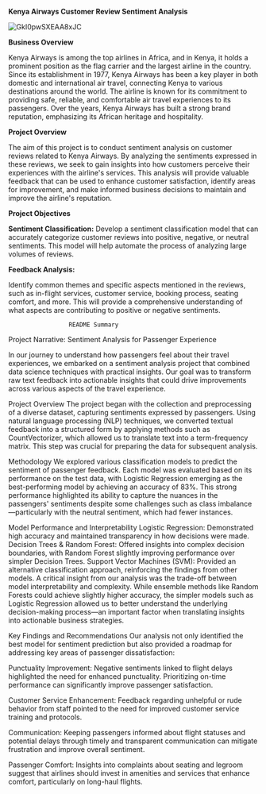 **Kenya Airways Customer Review Sentiment Analysis**

![GkI0pwSXEAA8xJC](https://github.com/user-attachments/assets/1369c6ce-a1cc-407b-8bcb-a5022369a25b)


**Business Overview**

Kenya Airways is among the top airlines in Africa, and in Kenya, it holds a prominent position as the flag carrier and the largest airline in the country. Since its establishment in 1977, Kenya Airways has been a key player in both domestic and international air travel, connecting Kenya to various destinations around the world. The airline is known for its commitment to providing safe, reliable, and comfortable air travel experiences to its passengers. Over the years, Kenya Airways has built a strong brand reputation, emphasizing its African heritage and hospitality.

**Project Overview**

The aim of this project is to conduct sentiment analysis on customer reviews related to Kenya Airways. By analyzing the sentiments expressed in these reviews, we seek to gain insights into how customers perceive their experiences with the airline's services. This analysis will provide valuable feedback that can be used to enhance customer satisfaction, identify areas for improvement, and make informed business decisions to maintain and improve the airline's reputation.

**Project Objectives**


**Sentiment Classification:** Develop a sentiment classification model that can accurately categorize customer reviews into positive, negative, or neutral sentiments. This model will help automate the process of analyzing large volumes of reviews.

****Feedback Analysis:****

Identify common themes and specific aspects mentioned in the reviews, such as in-flight services, customer service, booking process, seating comfort, and more. This will provide a comprehensive understanding of what aspects are contributing to positive or negative sentiments.

                     README Summary



Project Narrative: Sentiment Analysis for Passenger Experience


In our journey to understand how passengers feel about their travel experiences, we embarked on a sentiment analysis project that combined data science techniques with practical insights. Our goal was to transform raw text feedback into actionable insights that could drive improvements across various aspects of the travel experience.

Project Overview
The project began with the collection and preprocessing of a diverse dataset, capturing sentiments expressed by passengers. Using natural language processing (NLP) techniques, we converted textual feedback into a structured form by applying methods such as CountVectorizer, which allowed us to translate text into a term-frequency matrix. This step was crucial for preparing the data for subsequent analysis.

Methodology
We explored various classification models to predict the sentiment of passenger feedback. Each model was evaluated based on its performance on the test data, with Logistic Regression emerging as the best-performing model by achieving an accuracy of 83%. This strong performance highlighted its ability to capture the nuances in the passengers' sentiments despite some challenges such as class imbalance—particularly with the neutral sentiment, which had fewer instances.

Model Performance and Interpretability
Logistic Regression: Demonstrated high accuracy and maintained transparency in how decisions were made.
Decision Trees & Random Forest: Offered insights into complex decision boundaries, with Random Forest slightly improving performance over simpler Decision Trees.
Support Vector Machines (SVM): Provided an alternative classification approach, reinforcing the findings from other models.
A critical insight from our analysis was the trade-off between model interpretability and complexity. While ensemble methods like Random Forests could achieve slightly higher accuracy, the simpler models such as Logistic Regression allowed us to better understand the underlying decision-making process—an important factor when translating insights into actionable business strategies.

Key Findings and Recommendations
Our analysis not only identified the best model for sentiment prediction but also provided a roadmap for addressing key areas of passenger dissatisfaction:

Punctuality Improvement: Negative sentiments linked to flight delays highlighted the need for enhanced punctuality. Prioritizing on-time performance can significantly improve passenger satisfaction.

Customer Service Enhancement: Feedback regarding unhelpful or rude behavior from staff pointed to the need for improved customer service training and protocols.

Communication: Keeping passengers informed about flight statuses and potential delays through timely and transparent communication can mitigate frustration and improve overall sentiment.

Passenger Comfort: Insights into complaints about seating and legroom suggest that airlines should invest in amenities and services that enhance comfort, particularly on long-haul flights.

